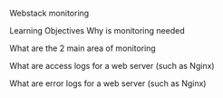 Webstack monitoring

Learning Objectives
Why is monitoring needed

What are the 2 main area of monitoring

What are access logs for a web server (such as Nginx)

What are error logs for a web server (such as Nginx)
